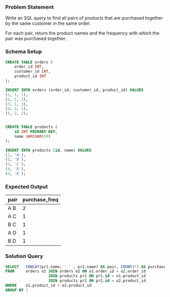 ### Problem Statement

Write an SQL query to find all pairs of products that are purchased together by the same customer in the same order. 

For each pair, return the product names and the frequency with which the pair was purchased together.

### Schema Setup

```sql
CREATE TABLE orders (
    order_id INT,
    customer_id INT,
    product_id INT
);

INSERT INTO orders (order_id, customer_id, product_id) VALUES
(1, 1, 1),
(2, 1, 2),
(3, 1, 3),
(4, 2, 1),
(5, 2, 2);


CREATE TABLE products (
    id INT PRIMARY KEY,
    name VARCHAR(50)
);

INSERT INTO products (id, name) VALUES
(1, 'A'),
(2, 'B'),
(3, 'C'),
(4, 'D'),
(5, 'E');
```

### Expected Output

| pair | purchase_freq |
|------|---------------|
| A B  | 2             |
| A C  | 1             |
| B C  | 1             |
| A D  | 1             |
| B D  | 1             |



### Solution Query 

```sql
SELECT   CONCAT(pr1.name, ' ' , pr2.name) AS pair, COUNT(*) AS purchase_freq 
FROM     orders o1 JOIN orders o2 ON o1.order_id = o2.order_id 
                   JOIN products pr1 ON pr1.id = o1.product_id 
                   JOIN products pr2 ON pr2.id = o2.product_id
WHERE    o1.product_id < o2.product_id
GROUP BY 1
```